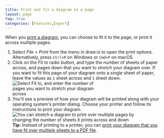 ```yaml
---
title: Print and fit a diagram to a page
layout: page
faq: true
categories: [Features,Export]
---
```


When you [print a diagram](/doc/faq/print-diagram.html), you can choose to fit it to the page, or print it across multiple pages.

1. Select _File > Print_ from the menu in draw.io to open the print options. Alternatively, press ``Ctrl+P`` on Windows or ``Cmd+P`` on macOS.
2. Click on the _Fit to_ radio button, and type the number of sheets of paper across, and pages down that you want to _stretch_ your diagram over. If you want to fit this page of your diagram onto a single sheet of paper, leave the values as ``1`` sheet across and ``1`` sheet down.
<br /><img src="/assets/img/blog/print-fit-to-page.png" style="width=100%;max-width:300px;height:auto;" alt="Select Fit to, and enter the number of pages you want to stretch your diagram across">
3. You'll see a preview of how your diagram will be printed along with your operating system's printer dialog. Choose your printer and follow its instructions to print your diagram.
<br /><img src="/assets/img/blog/print-across-two-pages.png" style="width=100%;max-width:400px;height:auto;" alt="You can stretch a diagram to print over multiple pages by changing the number of sheets it prints across and down">
<br />**Tip:** Instead of printing to a printer, you can [print your diagram that you have fit over multiple sheets to a PDF file](/doc/faq/pdf-print-to.html).